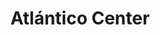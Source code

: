 ---
title: "Atlántico Center"
url: /ciudad-guayana-puerto-ordaz/atlantico-center/
shop: Supermarkt
---